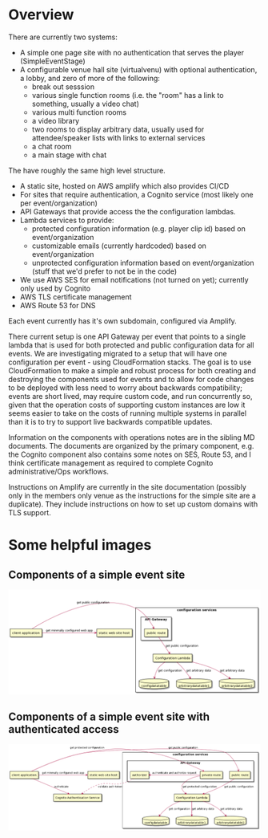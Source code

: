 # Overview

There are currently two systems:
- A simple one page site with no authentication that serves the player (SimpleEventStage)
- A configurable venue hall site (virtualvenu) with optional authentication, a lobby, and zero of more of the following:
  - break out sesssion
  - various single function rooms (i.e. the "room" has a link to something, usually a video chat)
  - various multi function rooms
  - a video library
  - two rooms to display arbitrary data, usually used for attendee/speaker lists with links to external services
  - a chat room
  - a main stage with chat
  

The have roughly the same high level structure.

- A static site, hosted on AWS amplify which also provides CI/CD
- For sites that require authentication, a Cognito service (most likely one per event/organization)
- API Gateways that provide access the the configuration lambdas.
- Lambda services to provide:
  - protected configuration information (e.g. player clip id) based on event/organization
  - customizable emails (currently hardcoded) based on event/organization
  - unprotected configuration information based on event/organization (stuff that we'd prefer to not be in the code)
- We use AWS SES for email notifications (not turned on yet); currently only used by Cognito
- AWS TLS certificate management
- AWS Route 53 for DNS

Each event currently has it's own subdomain, configured via Amplify.

There current setup is one API Gateway per event that points to a single lambda that is used for both protected and public configuration data for all events. We are investigating migrated to a setup that will have one configuration per event - using CloudFormation stacks. The goal is to use CloudFormation to make a simple and robust process for both creating and destroying the components used for events and to allow for code changes to be deployed with less need to worry about backwards compatibility; events are short lived, may require custom code, and run concurrently so, given that the operation costs of supporting custom instances are low it seems easier to take on the costs of running multiple systems in parallel than it is to try to support live backwards compatible updates.

Information on the components with operations notes are in the sibling MD documents. The documents are organized by the primary component, e.g.
the Cognito component also contains some notes on SES, Route 53, and I think certificate management as required to complete Cognito administrative/Ops workflows.

Instructions on Amplify are currently in the site documentation (possibly only in the members only venue as the instructions for the simple site are a duplicate). They include instructions on how to set up custom domains with TLS support.


# Some helpful images

## Components of a simple event site


![simple event site](plantumldiagrams/artefacts/simplesystem.png)

## Components of a simple event site with authenticated access


![authenticated simple event site](plantumldiagrams/artefacts/simplesystemwithauthentication.png)






